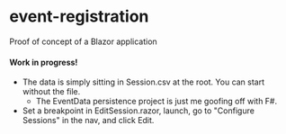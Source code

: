 # event-registration
Proof of concept of a Blazor application

#### Work in progress!

* The data is simply sitting in Session.csv at the root.  You can start without the file.
  * The EventData persistence project is just me goofing off with F#.
* Set a breakpoint in EditSession.razor, launch, go to "Configure Sessions" in the nav, and click Edit.